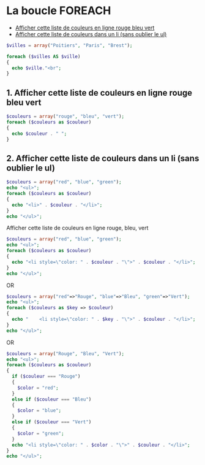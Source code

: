 # La boucle FOREACH

<!-- TOC -->

- [Afficher cette liste de couleurs en ligne rouge  bleu vert](#afficher-cette-liste-de-couleurs-en-ligne-rouge--bleu-vert)
- [Afficher cette liste de couleurs dans un li (sans oublier le ul)](#afficher-cette-liste-de-couleurs-dans-un-li-sans-oublier-le-ul)

<!-- /TOC -->

```php
$villes = array("Poitiers", "Paris", "Brest");

foreach ($villes AS $ville)
{
  echo $ville."<br";
}
```

## 1. Afficher cette liste de couleurs en ligne rouge  bleu vert

```php
$couleurs = array("rouge", "bleu", "vert");
foreach ($couleurs as $couleur)
{
  echo $couleur . " ";
}
```

## 2. Afficher cette liste de couleurs dans un li (sans oublier le ul)

```php
$couleurs = array("red", "blue", "green");
echo "<ul>";
foreach ($couleurs as $couleur)
{
  echo "<li>" . $couleur . "</li>";
}
echo "</ul>";
```

Afficher cette liste de couleurs en ligne rouge, bleu, vert

```php
$couleurs = array("red", "blue", "green");
echo "<ul>";
foreach ($couleurs as $couleur)
{
  echo "<li style=\"color: " . $couleur . "\">" . $couleur . "</li>";
}
echo "</ul>";
```

OR

```php
$couleurs = array("red"=>"Rouge", "blue"=>"Bleu", "green"=>"Vert");
echo "<ul>";
foreach ($couleurs as $key => $couleur)
{
  echo "    <li style=\"color: " . $key . "\">" . $couleur . "</li>";
}
echo "</ul>";
```

OR

```php
$couleurs = array("Rouge", "Bleu", "Vert");
echo "<ul>";
foreach ($couleurs as $couleur)
{
  if ($couleur === "Rouge")
  {
    $color = "red";
  }
  else if ($couleur === "Bleu")
  {
    $color = "blue";
  }
  else if ($couleur === "Vert")
  {
    $color = "green";
  }
  echo "<li style=\"color: " . $color . "\">" . $couleur . "</li>";
}
echo "</ul>";
```
